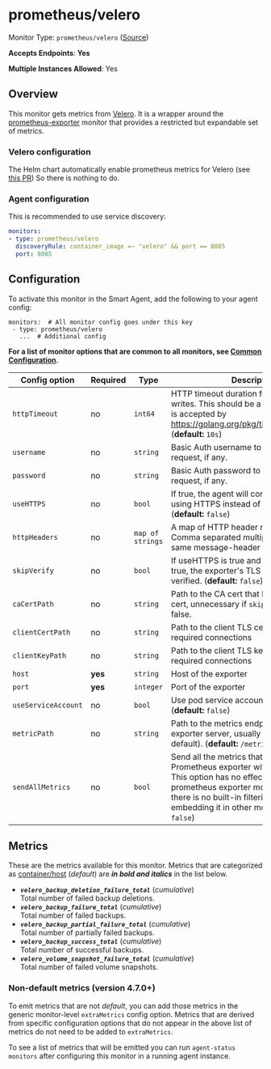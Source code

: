 <!--- GENERATED BY gomplate from scripts/docs/templates/monitor-page.md.tmpl --->

# prometheus/velero

Monitor Type: `prometheus/velero` ([Source](https://github.com/signalfx/signalfx-agent/tree/main/pkg/monitors/prometheus/velero))

**Accepts Endpoints**: **Yes**

**Multiple Instances Allowed**: Yes

## Overview

This monitor gets metrics from 
[Velero](https://github.com/vmware-tanzu/velero).
It is a wrapper around the [prometheus-exporter](./prometheus-exporter.md) 
monitor that provides a restricted but expandable set of metrics.

<!--- SETUP --->
### Velero configuration

The Helm chart automatically enable prometheus metrics
for Velero (see [this PR](https://github.com/helm/charts/pull/19595/files))
So there is nothing to do.

### Agent configuration

This is recommended to use service discovery:

```yaml
monitors:
- type: prometheus/velero
  discoveryRule: container_image =~ "velero" && port == 8085
  port: 8085
```


## Configuration

To activate this monitor in the Smart Agent, add the following to your
agent config:

```
monitors:  # All monitor config goes under this key
 - type: prometheus/velero
   ...  # Additional config
```

**For a list of monitor options that are common to all monitors, see [Common
Configuration](../monitor-config.md#common-configuration).**


| Config option | Required | Type | Description |
| --- | --- | --- | --- |
| `httpTimeout` | no | `int64` | HTTP timeout duration for both read and writes. This should be a duration string that is accepted by https://golang.org/pkg/time/#ParseDuration (**default:** `10s`) |
| `username` | no | `string` | Basic Auth username to use on each request, if any. |
| `password` | no | `string` | Basic Auth password to use on each request, if any. |
| `useHTTPS` | no | `bool` | If true, the agent will connect to the server using HTTPS instead of plain HTTP. (**default:** `false`) |
| `httpHeaders` | no | `map of strings` | A map of HTTP header names to values. Comma separated multiple values for the same message-header is supported. |
| `skipVerify` | no | `bool` | If useHTTPS is true and this option is also true, the exporter's TLS cert will not be verified. (**default:** `false`) |
| `caCertPath` | no | `string` | Path to the CA cert that has signed the TLS cert, unnecessary if `skipVerify` is set to false. |
| `clientCertPath` | no | `string` | Path to the client TLS cert to use for TLS required connections |
| `clientKeyPath` | no | `string` | Path to the client TLS key to use for TLS required connections |
| `host` | **yes** | `string` | Host of the exporter |
| `port` | **yes** | `integer` | Port of the exporter |
| `useServiceAccount` | no | `bool` | Use pod service account to authenticate. (**default:** `false`) |
| `metricPath` | no | `string` | Path to the metrics endpoint on the exporter server, usually `/metrics` (the default). (**default:** `/metrics`) |
| `sendAllMetrics` | no | `bool` | Send all the metrics that come out of the Prometheus exporter without any filtering.  This option has no effect when using the prometheus exporter monitor directly since there is no built-in filtering, only when embedding it in other monitors. (**default:** `false`) |


## Metrics

These are the metrics available for this monitor.
Metrics that are categorized as
[container/host](https://docs.signalfx.com/en/latest/admin-guide/usage.html#about-custom-bundled-and-high-resolution-metrics)
(*default*) are ***in bold and italics*** in the list below.


 - ***`velero_backup_deletion_failure_total`*** (*cumulative*)<br>    Total number of failed backup deletions.
 - ***`velero_backup_failure_total`*** (*cumulative*)<br>    Total number of failed backups.
 - ***`velero_backup_partial_failure_total`*** (*cumulative*)<br>    Total number of partially failed backups.
 - ***`velero_backup_success_total`*** (*cumulative*)<br>    Total number of successful backups.
 - ***`velero_volume_snapshot_failure_total`*** (*cumulative*)<br>    Total number of failed volume snapshots.

### Non-default metrics (version 4.7.0+)

To emit metrics that are not _default_, you can add those metrics in the
generic monitor-level `extraMetrics` config option.  Metrics that are derived
from specific configuration options that do not appear in the above list of
metrics do not need to be added to `extraMetrics`.

To see a list of metrics that will be emitted you can run `agent-status
monitors` after configuring this monitor in a running agent instance.



